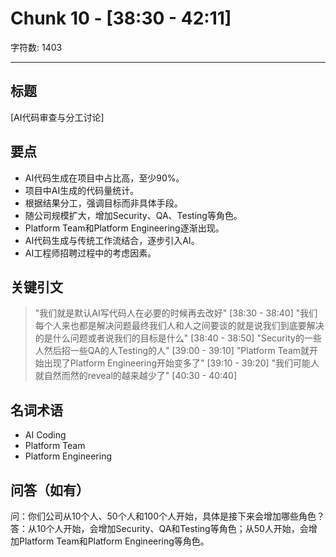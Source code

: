 # Chunk 10 - [38:30 - 42:11]

字符数: 1403

---

## 标题
[AI代码审查与分工讨论]

## 要点
- AI代码生成在项目中占比高，至少90%。
- 项目中AI生成的代码量统计。
- 根据结果分工，强调目标而非具体手段。
- 随公司规模扩大，增加Security、QA、Testing等角色。
- Platform Team和Platform Engineering逐渐出现。
- AI代码生成与传统工作流结合，逐步引入AI。
- AI工程师招聘过程中的考虑因素。

## 关键引文
> "我们就是默认AI写代码人在必要的时候再去改好" [38:30 - 38:40]
> "我们每个人来也都是解决问题最终我们人和人之间要谈的就是说我们到底要解决的是什么问题或者说我们的目标是什么" [38:40 - 38:50]
> "Security的一些人然后招一些QA的人Testing的人" [39:00 - 39:10]
> "Platform Team就开始出现了Platform Engineering开始变多了" [39:10 - 39:20]
> "我们可能人就自然而然的reveal的越来越少了" [40:30 - 40:40]

## 名词术语
- AI Coding
- Platform Team
- Platform Engineering

## 问答（如有）
问：你们公司从10个人、50个人和100个人开始，具体是接下来会增加哪些角色？
答：从10个人开始，会增加Security、QA和Testing等角色；从50人开始，会增加Platform Team和Platform Engineering等角色。